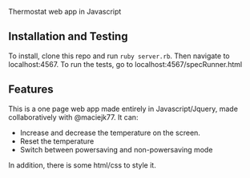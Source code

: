 Thermostat web app in Javascript

## Installation and Testing

To install, clone this repo and run `ruby server.rb`. Then navigate to localhost:4567. To run the tests, go to localhost:4567/specRunner.html

## Features

This is a one page web app made entirely in Javascript/Jquery, made collaboratively with @maciejk77. It can:

  * Increase and decrease the temperature on the screen.
  * Reset the temperature
  * Switch between powersaving and non-powersaving mode
  
In addition, there is some html/css to style it.
